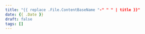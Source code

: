 ```yaml
---
title: "{{ replace .File.ContentBaseName "-" " " | title }}"
date: {{ .Date }}
draft: false
tags: []
---
```

